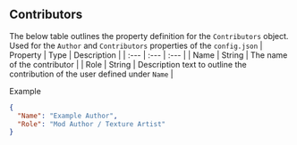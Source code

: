 ## Contributors
The below table outlines the property definition for the `Contributors` object. Used for the `Author` and `Contributors` properties of the `config.json`
| Property  | Type | Description |
| :--- | :--- | :--- |
| Name | String | The name of the contributor |
| Role | String | Description text to outline the contribution of the user defined under `Name` |

Example
```json
{
  "Name": "Example Author",
  "Role": "Mod Author / Texture Artist"
}
```
